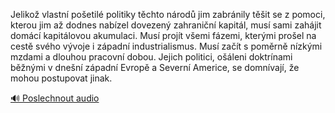 
Jelikož vlastní pošetilé politiky těchto národů jim zabránily těšit se z pomoci, kterou jim až dodnes nabízel dovezený zahraniční kapitál, musí sami zahájit domácí kapitálovou akumulaci. Musí projít všemi fázemi, kterými prošel na cestě svého vývoje i západní industrialismus. Musí začít s poměrně nízkými mzdami a dlouhou pracovní dobou. Jejich politici, ošáleni doktrínami běžnými v dnešní západní Evropě a Severní Americe, se domnívají, že mohou postupovat jinak.

[🔊 Poslechnout audio](/data/7-paragraphs/audio/chapter_113/para_011-Jeliko-vlastn-poetil-politiky-tchto-nrod-ji.mp3)
